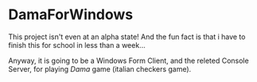 # DamaForWindows
This project isn't even at an alpha state! And the fun fact is that i have to finish this for school in less than a week...

Anyway, it is going to be a Windows Form Client, and the releted Console Server, for playing *Dama* game (italian checkers game).
